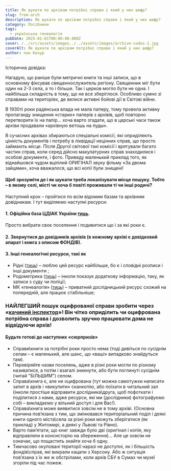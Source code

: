 ```yaml
---
title: Як шукати по архівам потрібні справи і який у них шифр?
slug: from-arch
description: Як шукати по архівам потрібні справи і який у них шифр?
category: Посібники
tags:
  - українська генеалогія
pubDate: 2025-01-01T00:00:00.000Z
cover: /../src/assets/images../../assets/images/archive-codes-1.jpg
coverAlt: Як шукати по архівам потрібні справи і який у них шифр?
author: пан Качур
---
```


Історична довідка:

Нагадую, що раніше були метричні книги та інші записи, що в основному фіксував священнослужитель регіону. Священник міг бути один на 2-3 села, а то і більше. Так і церков могло бути не одна. І найбільша складність в тому, що не все зберіглося. Особливо сумно зі справами на територіях, де велися активні бойові дії в Світові війни. 

В 1930ті роки радянська влада не мала паперу, тому провела активну пропаганду знищення «старих» паперів з архівів, щоб повторно перетворити їх на папір… хоча варто згадати, що в царські часи також архіви продавали «архівную ветошь на пуды». 

В сучасних архівах збираються спеціальні комісії, які оприділяють цінність документів і потребу в ліквідації нецінних справ, що просто займають місце. Після Другої світової такі комісії і врятували багато частин справ, коли серед дійсно макулатурних справ знаходилися і особові документи, і фото. Приведу маленький приклад того, як віднайшовся чудом вцілілий ОРИГІНАЛ звуку фільму «За двома зайцями», хоча вважалося, що всі копії були знищені!

#### Щоб зрозуміти де і як шукати треба локалізувати місце пошуку. Тобто – в якому селі, місті чи хоча б повіті проживали ті чи інші родичі? 

Наступний крок – пройтися по всім відомим базам та архівним довідникам. І тут виділяємо наступні ресурси:

#### 1. Офіційна база ЦДІАК України [тиць](https://cdiak.archives.gov.ua/baza_geog_pok/).

Просто вибрати своє поселення і подивитися що і за які роки є.

#### 2. Звернутися до довідників архівів (в кожному архіві є довідковий апарат і книга з описом ФОНДІВ).

#### 3. Інші генеалогічні ресурси, такі як

* Рідні ([тиць](https://ridni.org/catalog/)) – люблю цей ресурс найбільше, бо є і сповідні розписи і інші документи ;
* Родометрика ([тиць](https://rodometrika.com/)) – інколи показує додаткову інформацію, таку, як записи з суду чи поліції;
* МК «генеалогія» ([тиць](https://genealogia.com.ua/poshuk-naselenykh-punktiv/)) – приватний дослідницький ресурс схожий на попередній, але працює стабільніше;

### НАЙЛЕГШИЙ пошук оцифрованої справи зробити через «[качиний інспектор](https://inspector.duckarchive.com/search)»! Він чітко оприділить чи оцифрована потрібна справа і дозволить зручно працювати дома не відвідуючи архів!

#### Будьте готові до наступних «сюрпризів»

* Справи\книги за потрібні роки просто нема (тоді дивіться по сусіднім селам – є маленький, але шанс, що «ваші» випадково знайдуться там).
* Перевіряйте назви поселень, адже в різні роки могли по різному називатися, а потім і взагалі зникнути, або бути поглинуті сусіднім (читай "БІЛЬШИМ") селом.
* Справа\книга є, але не оцифрована (тут можна самотужки написати запит в архів і «викупити» сканкопію, або поїхати в читальний зал (інколи простіше відправити дослідника\друга, щоб пофоткати і поділитися з нами, адже ресурси, які ми (дослідники) фотографуємо собі – викладаємо у вільний доступ і для Вас!).
* Справа\книга може виявитися зовсім не в тому архіві. (Основна причина пов’язана з тим, що змінювався територіальний поділ і деякі книги одного міста\села за різні роки можуть зберігатися (як приклад) у Житомирі, а деякі у Львові та Рівно).
* Варто пам’ятати, що книг завжди було дві (оригінал і копія, яку відправляли в консисторію на збереження)… Але це зовсім не означає, що пощастить знайти хоча б одну.
* Тимчасово окуповані території наразі не доступні, як і більшість фондів\справ, які викрали кацапи з Херсону. Або ж ситуація пов’язана з їх же ж обстрілами, коли архів СБУ в Сумах чи музеї згоріли під час пожеж. 
